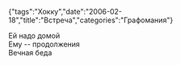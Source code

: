 {"tags":"Хокку","date":"2006-02-18","title":"Встреча","categories":"Графомания"}

Ей надо домой  
Ему -- продолжения  
Вечная беда
